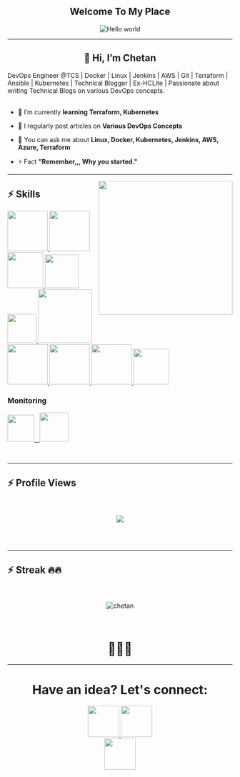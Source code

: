 <p align="center">
<h2 align="center"> 
Welcome To My Place 
</h2></p>

<p align="center"> 
<img src="https://raw.githubusercontent.com/sagar-viradiya/sagar-viradiya/master/resources/banner.png" alt="Hello world">


<hr>
<h2 align="center">👋 Hi, I’m Chetan</h2>
DevOps Engineer @TCS | Docker | Linux | Jenkins | AWS | Git | Terraform | Ansible | Kubernetes | Technical Blogger | Ex-HCLite | Passionate about writing Technical Blogs on various DevOps concepts.

<br>
<br>

- 🔭 I’m currently **learning Terraform, Kubernetes**
- 📝 I regularly post articles on **Various DevOps Concepts**

- 💬 You can ask me about **Linux, Docker, Kubernetes, Jenkins, AWS, Azure, Terraform**

- ⚡ Fact **"Remember,,, Why you started."**

<hr>
<img align='right' src="https://media.giphy.com/media/jRf5fsn8G6YaogAWxn/giphy.gif" width="300">

   ## :zap: Skills

   <a href="https://www.linux.org/" target="_blanfalse" />
    <img src="https://www.vectorlogo.zone/logos/linux/linux-icon.svg"  height="90" />
  </a>
   <a href="https://aws.amazon.com/" target="_blank" >
    <img src="https://www.vectorlogo.zone/logos/amazon_aws/amazon_aws-icon.svg"  height="90" />
  </a>
  <a href="https://www.docker.com/" target="_blank" >
    <img src="https://raw.githubusercontent.com/itsksaurabh/itsksaurabh/master/assets/docker.gif"  height="80" /> 
  </a>
  <a href="https://kubernetes.io/" target="_blank" >
    <img src="https://raw.githubusercontent.com/itsksaurabh/itsksaurabh/master/assets/k8s.gif"  height="75" />
  </a>
  <a href="https://docs.gitlab.com/ee/ci/" target="_blank" >
    <img src="https://raw.githubusercontent.com/itsksaurabh/itsksaurabh/master/assets/cicd.gif"  height="65" />
  </a>
  <a href="https://www.terraform.io/" target="_blank" >
    <img src="https://raw.githubusercontent.com/itsksaurabh/itsksaurabh/master/assets/terraform.gif" width="120" />
  </a>
   </a>
    <a href="https://www.jenkins.io/" target="_blank" >
    <img src="https://raw.githubusercontent.com/DARK-art108/ItsRitesh/master/assets/ll.png" height="90" />
  </a>
  <a href="https://www.ansible.com/" target="_blank" >
    <img src="https://www.vectorlogo.zone/logos/ansible/ansible-icon.svg"  height="90" />
  </a>
 </a>
    <a href="https://pages.github.com/?(null)" target="_blank" >
   <img src="https://media.giphy.com/media/kH1DBkPNyZPOk0BxrM/giphy.gif" width="90" />
  </a>
 </a>
  <a href="https://code.visualstudio.com/" target="_blank" >
     <img src="https://i.giphy.com/media/IdyAQJVN2kVPNUrojM/200.webp"  height="80" /> 
  </a>

 ### Monitoring
  
 <p float="left">
  <a href="https://grafana.com/" target="_blank" >
    <img src="https://raw.githubusercontent.com/itsksaurabh/itsksaurabh/master/assets/grafana.gif" height="60" />&nbsp;&nbsp;
  </a>
  <a href="https://prometheus.io/" target="_blank" >
    <img src="https://raw.githubusercontent.com/itsksaurabh/itsksaurabh/master/assets/prometheus.gif" height="65" />
  </a>
</p>
  
<br>

<hr>


## :zap: Profile Views
<p align="center"> 
   <br>
  <br>
  <img src="https://profile-counter.glitch.me/chetanrakhra/count.svg" />
</p>
<br >
<br />
<hr>

## :zap: Streak 🔥🔥
<p align="center">
   <br>
   <br>
<img align="center" src="https://github-readme-streak-stats.herokuapp.com/?user=chxtan&&theme=radical&line_height=27&v=5" alt="chetan"></p>
   <br>
<h1 align="center">🧋🧋🧋</h1>
<hr>

<h1 align="center" >Have an idea? Let's connect:</h1>

<div align="center" gap="20px">
<!-- <a href="https://www.linkedin.com/in/chetanrakhra/">
<img width="70px" src="https://img.shields.io/badge/-%2312100E.svg?&logo=linkedin&logoColor=white" />
</a> -->

<a href="https://medium.com/@chetxn">
<img  width="70px" src="https://img.shields.io/badge/-%2312100E.svg?&logo=medium&logoColor=white" />
</a>

<a href="https://github.com/chxtan">
<img  width="70px" src="https://img.shields.io/badge/-%2312100E.svg?&logo=github&logoColor=white" />
</a>
</div>

<div align="center" gap="20px">
<a href="https://twitter.com/chxtan_">
<img  width="70px" src="https://img.shields.io/badge/-%2312100E.svg?&logo=twitter&logoColor=white" />
</a>
</div>
